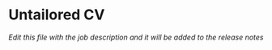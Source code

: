 # Untailored CV

*Edit this file with the job description and it will be added to the release notes*